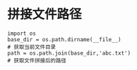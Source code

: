 # 拼接文件路径



```text
import os
base_dir = os.path.dirname(__file__)
# 获取当前文件目录
path = os.path.join(base_dir,'abc.txt')
# 获取文件拼接后的路径
```

